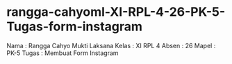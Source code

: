 # rangga-cahyoml-XI-RPL-4-26-PK-5-Tugas-form-instagram
Nama : Rangga Cahyo Mukti Laksana
Kelas : XI RPL 4
Absen : 26
Mapel : PK-5
Tugas : Membuat Form Instagram
